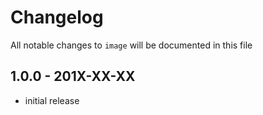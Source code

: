 # Changelog

All notable changes to `image` will be documented in this file

## 1.0.0 - 201X-XX-XX

- initial release
